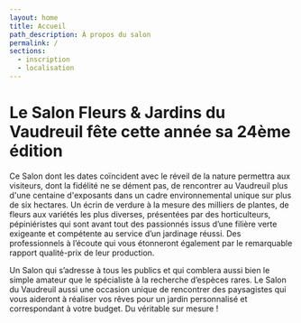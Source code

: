 ```yaml
---
layout: home
title: Accueil
path_description: À propos du salon
permalink: /
sections:
  - inscription
  - localisation
---
```


# Le Salon Fleurs & Jardins du Vaudreuil fête cette année sa 24ème édition

Ce Salon dont les dates coïncident avec le réveil de la nature permettra aux visiteurs, dont la fidélité ne se dément pas, de rencontrer au Vaudreuil plus d'une centaine d'exposants dans un cadre environnemental unique sur plus de six hectares. Un écrin de verdure à la mesure des milliers de plantes, de fleurs aux variétés les plus diverses, présentées par des horticulteurs, pépiniéristes qui sont avant tout des passionnés issus d’une filière verte exigeante et compétente  au service d’un jardinage réussi. Des professionnels à l’écoute qui vous étonneront également par le remarquable rapport qualité-prix de leur production.

Un Salon qui s’adresse à tous les publics et qui comblera aussi bien le simple amateur que le spécialiste à la recherche d’espèces rares. Le Salon du Vaudreuil aussi une occasion unique de rencontrer des paysagistes qui vous aideront à réaliser vos rêves pour un jardin personnalisé et correspondant à votre budget. Du véritable sur mesure !
